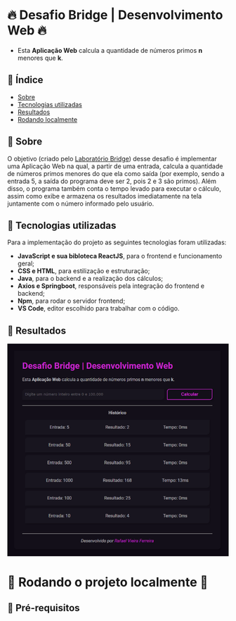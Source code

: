 # 🔥 Desafio Bridge | Desenvolvimento Web 🔥

* Esta <strong>Aplicação Web</strong> calcula a quantidade de números primos <strong>n</strong> menores que <strong>k</strong>.

## 📍 Índice

* [Sobre](#-sobre)
* [Tecnologias utilizadas](#-tecnologias-utilizadas)
* [Resultados](#-resultados)
* [Rodando localmente](#-rodando-o-projeto-localmente-)

## 📕 Sobre

O objetivo (criado pelo [Laboratório Bridge](https://portal.bridge.ufsc.br)) desse desafio é implementar uma Aplicação Web na qual, a partir de uma entrada, calcula a quantidade de números primos menores do que ela como saída (por exemplo, sendo a entrada 5, a saída do programa deve ser 2, pois 2 e 3 são primos). Além disso, o programa também conta o tempo levado para executar o cálculo, assim como exibe e armazena os resultados imediatamente na tela juntamente com o número informado pelo usuário.

## 🧪 Tecnologias utilizadas

Para a implementação do projeto as seguintes tecnologias foram utilizadas:
- <strong>JavaScript e sua bibloteca ReactJS</strong>, para o frontend e funcionamento geral;
- <strong>CSS e HTML</strong>, para estilização e estruturação;
- <strong>Java</strong>, para o backend e a realização dos cálculos;
- <strong>Axios e Springboot</strong>, responsáveis pela integração do frontend e backend;
- <strong>Npm</strong>, para rodar o servidor frontend;
- <strong>VS Code</strong>, editor escolhido para trabalhar com o código.

## 💫 Resultados

![demonstração do app](demo-app-1.png)

# 🚀 Rodando o projeto localmente 🚀



## 🌱 Pré-requisitos